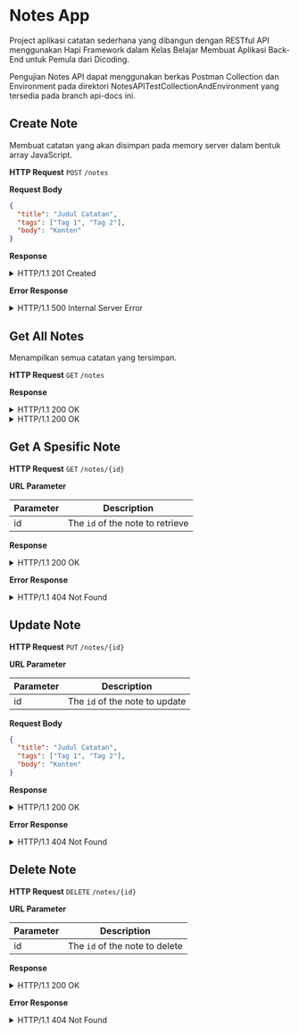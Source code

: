 # Notes App

Project aplikasi catatan sederhana yang dibangun dengan RESTful API menggunakan Hapi Framework dalam Kelas Belajar Membuat Aplikasi Back-End untuk Pemula dari Dicoding.

Pengujian Notes API dapat menggunakan berkas Postman Collection dan Environment pada direktori NotesAPITestCollectionAndEnvironment yang tersedia pada branch api-docs ini.

## Create Note

Membuat catatan yang akan disimpan pada memory server dalam bentuk array JavaScript.

**HTTP Request**  `POST`  `/notes`

**Request Body**
```json
{
  "title": "Judul Catatan",
  "tags": ["Tag 1", "Tag 2"],
  "body": "Konten"
}
```

**Response**

<details>
  <summary>HTTP/1.1 201 Created</summary>

```json
{
  "status": "success",
  "message": "Catatan berhasil ditambahkan",
  "data": {
    "noteId": "V09YExygSUYogwWJ"
  }
}
```

</details>

**Error Response**

<details>
  <summary>HTTP/1.1 500 Internal Server Error</summary>
  
```json
{
  "status": "error",
  "message": "Catatan gagal untuk ditambahkan"
}
```
</details>

## Get All Notes

Menampilkan semua catatan yang tersimpan.

**HTTP Request**  `GET`  `/notes`

**Response**

<details>
  <summary>HTTP/1.1 200 OK</summary>

```json
{
  "status": "success",
  "data": {
    "notes": [
      {
        "id": "V09YExygSUYogwWJ",
        "title": "Judul Catatan",
        "createdAt": "2020-12-23T23:00:00.686Z",
        "updatedAt": "2020-12-23T23:00:00.686Z",
        "tags": [
          "Tag 1",
          "Tag 2"
        ],
        "body": "Konten"
      },
      {
        "id": "V09YExygSUYogwYZ",
        "title": "Judul Catatan",
        "createdAt": "2020-12-23T23:00:00.686Z",
        "updatedAt": "2020-12-23T23:00:00.686Z",
        "tags": [
          "Tag 1",
          "Tag 2"
        ],
        "body": "Konten"
      }
    ]
  }
}
```
</details>

<details>
  <summary>HTTP/1.1 200 OK</summary>
  
```json
{
  "status": "success",
  "data": {
    "notes": []
  }
}
```
</details>

## Get A Spesific Note

**HTTP Request**  `GET`  `/notes/{id}`

**URL Parameter**

|Parameter  | Description                      |
|-----------|----------------------------------|
|id         | The `id` of the note to retrieve |

**Response**

<details>
  <summary>HTTP/1.1 200 OK</summary>
  
```json
{
  "status": "success",
  "data": {
    "note": {
      "id": "V09YExygSUYogwWJ",
      "title": "Judul Catatan",
      "createdAt": "2020-12-23T23:00:00.686Z",
      "updatedAt": "2020-12-23T23:00:00.686Z",
      "tags": [
        "Tag 1",
        "Tag 2"
      ],
      "body": "Konten"
    }
  }
}
```
</details>

**Error Response**

<details>
  <summary>HTTP/1.1 404 Not Found</summary>
  
```json
{
  "status": "fail",
  "message": "Catatan tidak ditemukan"
}
```
</details>

## Update Note

**HTTP Request**  `PUT` `/notes/{id}`

**URL Parameter**

|Parameter  | Description                    |
|-----------|--------------------------------|
|id         | The `id` of the note to update |


**Request Body**
```json
{
  "title": "Judul Catatan",
  "tags": ["Tag 1", "Tag 2"],
  "body": "Konten"
}
```

**Response**

<details>
  <summary>HTTP/1.1 200 OK</summary>
  
```json
{
  "status": "success",
  "message": "Catatan berhasil diperbarui"
}
```
</details>

**Error Response**

<details>
  <summary>HTTP/1.1 404 Not Found</summary>
  
```json
{
  "status": "fail",
  "message": "Gagal memperbarui catatan. Id catatan tidak ditemukan"
}
```
</details>

## Delete Note

**HTTP Request**  `DELETE` `/notes/{id}`

**URL Parameter**

|Parameter  | Description                    |
|-----------|--------------------------------|
|id         | The `id` of the note to delete |

**Response**

<details>
  <summary>HTTP/1.1 200 OK</summary>
  
```json
{
  "status": "success",
  "message": "Catatan berhasil dihapus"
}
```
</details>

**Error Response**

<details>
  <summary>HTTP/1.1 404 Not Found</summary>
  
```json
{
  "status": "fail",
  "message": "Catatan gagal dihapus. Id catatan tidak ditemukan"
}
```
</details>
